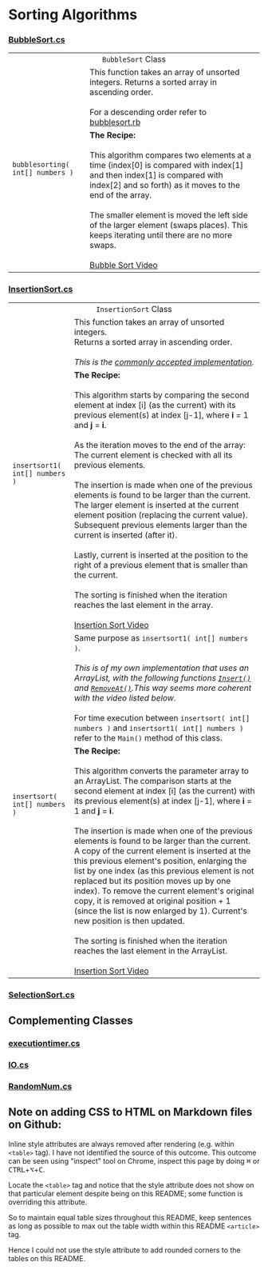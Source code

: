 # Sorting Algorithms  

### [BubbleSort.cs](https://github.com/Bubblemelon/algorithms/blob/master/Sorting%20Algorithms/BubbleSort.cs)  

<table style="width:100%">
  <tr>
    <td colspan="2" align="center"><code>BubbleSort</code> Class
    </td>
  </tr>
  <tr>
    <td rowspan="2" nowrap><code>bubblesorting( int[] numbers )</code></td>
    <td align="left">
        This function takes an array of unsorted integers.
        Returns a sorted array in ascending order.
        <br/>
        <br/>
        For a descending order refer to <a href="https://github.com/Bubblemelon/Ruby-Stuff/blob/master/ruby%20practice/bubblesort.rb">bubblesort.rb</a>
    </td>
  </tr>
  <tr>
    <td>
    <b>The Recipe:</b>
    <br/>
    <br/>
    This algorithm compares two elements at a time (index[0] is compared with index[1] and then index[1] is compared with index[2] and so forth) as it moves to the end of the array.
    <br/>
    <br/>
    The smaller element is moved the left side of the larger element (swaps places). This keeps iterating until there are no more swaps.
    <br/>
    <br/>
    <a href="https://www.youtube.com/watch?v=HJynyWnpf-o">Bubble Sort Video</a>
    </td>
  </tr>
</table>

### [InsertionSort.cs]()

<table style="width:100%">
  <tr>
    <td colspan="2" align="center"><code>InsertionSort</code> Class</td>
  </tr>
  <tr>
    <td rowspan="2" nowrap><code>insertsort1( int[] numbers )</code></td>
    <td align="left">
        This function takes an array of unsorted integers.
        <br/>
        Returns a sorted array in ascending order.
        <br/>
        <br/>
        <i>This is the <a href="https://www.geeksforgeeks.org/insertion-sort/">commonly accepted implementation</a>.</i>
    </td>
  </tr>
  <tr>
    <td align="left">
      <b>The Recipe:</b>
      <br/>
      <br/>
      This algorithm starts by comparing the second element at index [i] (as the current) with its previous element(s) at index [j-1], where <b>i</b> = 1 and <b>j</b> = <b>i</b>.
      <br/>
      <br/>
      As the iteration moves to the end of the array: The current element is checked with all its previous elements.
      <br/>
      <br/>
      The insertion is made when one of the previous elements is found to be larger than the current. The larger element is inserted at the current element position (replacing the current value). Subsequent previous elements larger than the current is inserted (after it).
      <br/>
      <br/>
      Lastly, current is inserted at the position to the right of a previous element that is smaller than the current.
      <br/>
      <br/>
      The sorting is finished when the iteration reaches the last element in the array.
      <br/>
      <br/>
      <a href="https://www.youtube.com/watch?v=juf0OL0hYxY">Insertion Sort Video</a>
    </td>
  </tr>
  <tr>
    <td rowspan="2" nowrap><code>insertsort( int[] numbers )</code></td>
    <td align="left">
        Same purpose as <code>insertsort1( int[] numbers )</code>.
        <br/>
        <br/>
        <i>This is of my own implementation that uses an ArrayList, with the following functions <a href="https://msdn.microsoft.com/en-us/library/system.collections.arraylist.insert(v=vs.110).aspx"><code>Insert()</code></a> and <a href="https://msdn.microsoft.com/en-us/library/system.collections.arraylist.removeat(v=vs.110).aspx"><code>RemoveAt()</code></a>.This way seems more coherent with the video listed below.</i>
        <br/>
        <br/>
        For time execution between <code>insertsort( int[] numbers )</code> and <code>insertsort1( int[] numbers )</code> refer to the <code>Main()</code> method of this class.
    </td>
  </tr>
    <td align="left">
      <b>The Recipe:</b>
      <br/>
      <br/>
      This algorithm converts the parameter array to an ArrayList. The comparison starts at the second element at index [i] (as the current) with its previous element(s) at index [j-1], where <b>i</b> = 1 and <b>j</b> = <b>i</b>.
      <br/>
      <br/>
      The insertion is made when one of the previous elements is found to be larger than the current. A copy of the current element is inserted at the this previous element's position, enlarging the list by one index (as this previous element is not replaced but its position moves up by one index). To remove the current element's original copy, it is removed at original position + 1 (since the list is now enlarged by 1). Current's new position is then updated.
      <br/>
      <br/>
      The sorting is finished when the iteration reaches the last element in the ArrayList.
      <br/>
      <br/>
      <a href="https://www.youtube.com/watch?v=juf0OL0hYxY">Insertion Sort Video</a>
    </td>
</table>

### [SelectionSort.cs]()  

## Complementing Classes  

### [executiontimer.cs]()  

### [IO.cs]()  

### [RandomNum.cs]()  

## Note on adding CSS to HTML on Markdown files on Github:

Inline style attributes are always removed after rendering (e.g. within `<table>` tag). I have not identified the source of this outcome. This outcome can be seen using "inspect" tool on Chrome, inspect this page by doing <kbd>&#8984;</kbd> or <kbd>CTRL</kbd>+<kbd>⌥</kbd>+<kbd>C</kbd>.  

Locate the `<table>` tag and notice that the style attribute does not show on that particular element despite being on this README; some function is overriding this attribute.  

So to maintain equal table sizes throughout this README, keep sentences as long as possible to max out the table width within this README `<article>` tag.    

Hence I could not use the style attribute to add rounded corners to the tables on this README.  
